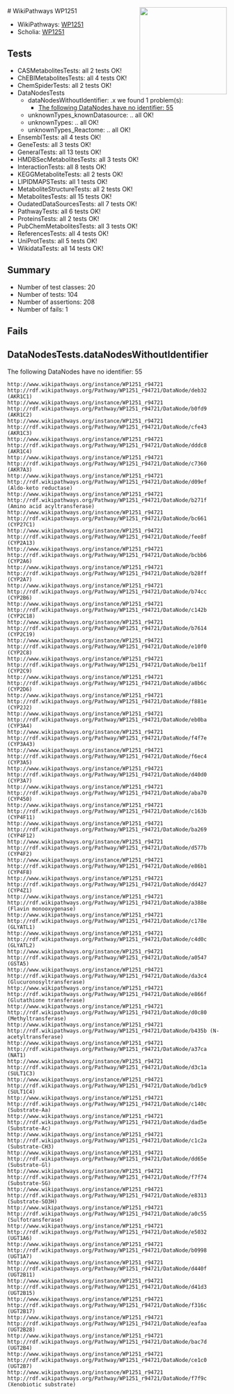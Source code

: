<img style="float: right; width: 200px" src="https://upload.wikimedia.org/wikipedia/commons/thumb/8/83/Wplogo_with_text_500.png/640px-Wplogo_with_text_500.png" />
# WikiPathways WP1251

* WikiPathways: [WP1251](https://new.wikipathways.org/pathways/WP1251)
* Scholia: [WP1251](https://scholia.toolforge.org/wikipathways/WP1251)
## Tests
* CASMetabolitesTests: all 2 tests OK!
* ChEBIMetabolitesTests: all 4 tests OK!
* ChemSpiderTests: all 2 tests OK!
* DataNodesTests
    * dataNodesWithoutIdentifier: .x we found 1 problem(s):
        * [The following DataNodes have no identifier: 55](#8792c511)
    * unknownTypes_knownDatasource: .. all OK!
    * unknownTypes: .. all OK!
    * unknownTypes_Reactome: .. all OK!
* EnsemblTests: all 4 tests OK!
* GeneTests: all 3 tests OK!
* GeneralTests: all 13 tests OK!
* HMDBSecMetabolitesTests: all 3 tests OK!
* InteractionTests: all 8 tests OK!
* KEGGMetaboliteTests: all 2 tests OK!
* LIPIDMAPSTests: all 1 tests OK!
* MetaboliteStructureTests: all 2 tests OK!
* MetabolitesTests: all 15 tests OK!
* OudatedDataSourcesTests: all 7 tests OK!
* PathwayTests: all 6 tests OK!
* ProteinsTests: all 2 tests OK!
* PubChemMetabolitesTests: all 3 tests OK!
* ReferencesTests: all 4 tests OK!
* UniProtTests: all 5 tests OK!
* WikidataTests: all 14 tests OK!


## Summary

* Number of test classes: 20
* Number of tests: 104
* Number of assertions: 208
* Number of fails: 1

## Fails

<a name="8792c511" />

## DataNodesTests.dataNodesWithoutIdentifier

The following DataNodes have no identifier: 55
```
http://www.wikipathways.org/instance/WP1251_r94721 http://rdf.wikipathways.org/Pathway/WP1251_r94721/DataNode/deb32 (AKR1C1)
http://www.wikipathways.org/instance/WP1251_r94721 http://rdf.wikipathways.org/Pathway/WP1251_r94721/DataNode/b0fd9 (AKR1C2)
http://www.wikipathways.org/instance/WP1251_r94721 http://rdf.wikipathways.org/Pathway/WP1251_r94721/DataNode/cfe43 (AKR1C3)
http://www.wikipathways.org/instance/WP1251_r94721 http://rdf.wikipathways.org/Pathway/WP1251_r94721/DataNode/dddc8 (AKR1C4)
http://www.wikipathways.org/instance/WP1251_r94721 http://rdf.wikipathways.org/Pathway/WP1251_r94721/DataNode/c7360 (AKR7A3)
http://www.wikipathways.org/instance/WP1251_r94721 http://rdf.wikipathways.org/Pathway/WP1251_r94721/DataNode/d09ef (Aldo-keto reductase)
http://www.wikipathways.org/instance/WP1251_r94721 http://rdf.wikipathways.org/Pathway/WP1251_r94721/DataNode/b271f (Amino acid acyltransferase)
http://www.wikipathways.org/instance/WP1251_r94721 http://rdf.wikipathways.org/Pathway/WP1251_r94721/DataNode/bc661 (CYP27C1)
http://www.wikipathways.org/instance/WP1251_r94721 http://rdf.wikipathways.org/Pathway/WP1251_r94721/DataNode/fee8f (CYP2A13)
http://www.wikipathways.org/instance/WP1251_r94721 http://rdf.wikipathways.org/Pathway/WP1251_r94721/DataNode/bcbb6 (CYP2A6)
http://www.wikipathways.org/instance/WP1251_r94721 http://rdf.wikipathways.org/Pathway/WP1251_r94721/DataNode/b28ff (CYP2A7)
http://www.wikipathways.org/instance/WP1251_r94721 http://rdf.wikipathways.org/Pathway/WP1251_r94721/DataNode/b74cc (CYP2B6)
http://www.wikipathways.org/instance/WP1251_r94721 http://rdf.wikipathways.org/Pathway/WP1251_r94721/DataNode/c142b (CYP2C18)
http://www.wikipathways.org/instance/WP1251_r94721 http://rdf.wikipathways.org/Pathway/WP1251_r94721/DataNode/b7614 (CYP2C19)
http://www.wikipathways.org/instance/WP1251_r94721 http://rdf.wikipathways.org/Pathway/WP1251_r94721/DataNode/e10f0 (CYP2C8)
http://www.wikipathways.org/instance/WP1251_r94721 http://rdf.wikipathways.org/Pathway/WP1251_r94721/DataNode/be11f (CYP2C9)
http://www.wikipathways.org/instance/WP1251_r94721 http://rdf.wikipathways.org/Pathway/WP1251_r94721/DataNode/a8b6c (CYP2D6)
http://www.wikipathways.org/instance/WP1251_r94721 http://rdf.wikipathways.org/Pathway/WP1251_r94721/DataNode/f881e (CYP2J2)
http://www.wikipathways.org/instance/WP1251_r94721 http://rdf.wikipathways.org/Pathway/WP1251_r94721/DataNode/eb0ba (CYP3A4)
http://www.wikipathways.org/instance/WP1251_r94721 http://rdf.wikipathways.org/Pathway/WP1251_r94721/DataNode/f4f7e (CYP3A43)
http://www.wikipathways.org/instance/WP1251_r94721 http://rdf.wikipathways.org/Pathway/WP1251_r94721/DataNode/f6ec4 (CYP3A5)
http://www.wikipathways.org/instance/WP1251_r94721 http://rdf.wikipathways.org/Pathway/WP1251_r94721/DataNode/d40d0 (CYP3A7)
http://www.wikipathways.org/instance/WP1251_r94721 http://rdf.wikipathways.org/Pathway/WP1251_r94721/DataNode/aba70 (CYP450)
http://www.wikipathways.org/instance/WP1251_r94721 http://rdf.wikipathways.org/Pathway/WP1251_r94721/DataNode/c163b (CYP4F11)
http://www.wikipathways.org/instance/WP1251_r94721 http://rdf.wikipathways.org/Pathway/WP1251_r94721/DataNode/ba269 (CYP4F12)
http://www.wikipathways.org/instance/WP1251_r94721 http://rdf.wikipathways.org/Pathway/WP1251_r94721/DataNode/d577b (CYP4F2)
http://www.wikipathways.org/instance/WP1251_r94721 http://rdf.wikipathways.org/Pathway/WP1251_r94721/DataNode/e86b1 (CYP4F8)
http://www.wikipathways.org/instance/WP1251_r94721 http://rdf.wikipathways.org/Pathway/WP1251_r94721/DataNode/dd427 (CYP4Z1)
http://www.wikipathways.org/instance/WP1251_r94721 http://rdf.wikipathways.org/Pathway/WP1251_r94721/DataNode/a388e (Flavin monooxygenase)
http://www.wikipathways.org/instance/WP1251_r94721 http://rdf.wikipathways.org/Pathway/WP1251_r94721/DataNode/c178e (GLYATL1)
http://www.wikipathways.org/instance/WP1251_r94721 http://rdf.wikipathways.org/Pathway/WP1251_r94721/DataNode/c4d0c (GLYATL2)
http://www.wikipathways.org/instance/WP1251_r94721 http://rdf.wikipathways.org/Pathway/WP1251_r94721/DataNode/a0547 (GSTA5)
http://www.wikipathways.org/instance/WP1251_r94721 http://rdf.wikipathways.org/Pathway/WP1251_r94721/DataNode/da3c4 (Glucuronosyltransferase)
http://www.wikipathways.org/instance/WP1251_r94721 http://rdf.wikipathways.org/Pathway/WP1251_r94721/DataNode/e866f (Glutathione transferase)
http://www.wikipathways.org/instance/WP1251_r94721 http://rdf.wikipathways.org/Pathway/WP1251_r94721/DataNode/d0c80 (Methyltransferase)
http://www.wikipathways.org/instance/WP1251_r94721 http://rdf.wikipathways.org/Pathway/WP1251_r94721/DataNode/b435b (N-acetyltransferase)
http://www.wikipathways.org/instance/WP1251_r94721 http://rdf.wikipathways.org/Pathway/WP1251_r94721/DataNode/a37ca (NAT1)
http://www.wikipathways.org/instance/WP1251_r94721 http://rdf.wikipathways.org/Pathway/WP1251_r94721/DataNode/d3c1a (SULT1C3)
http://www.wikipathways.org/instance/WP1251_r94721 http://rdf.wikipathways.org/Pathway/WP1251_r94721/DataNode/bd1c9 (SULT1C4)
http://www.wikipathways.org/instance/WP1251_r94721 http://rdf.wikipathways.org/Pathway/WP1251_r94721/DataNode/c140c (Substrate-Aa)
http://www.wikipathways.org/instance/WP1251_r94721 http://rdf.wikipathways.org/Pathway/WP1251_r94721/DataNode/dad5e (Substrate-Ac)
http://www.wikipathways.org/instance/WP1251_r94721 http://rdf.wikipathways.org/Pathway/WP1251_r94721/DataNode/c1c2a (Substrate-CH3)
http://www.wikipathways.org/instance/WP1251_r94721 http://rdf.wikipathways.org/Pathway/WP1251_r94721/DataNode/dd65e (Substrate-Gl)
http://www.wikipathways.org/instance/WP1251_r94721 http://rdf.wikipathways.org/Pathway/WP1251_r94721/DataNode/f7f74 (Substrate-SG)
http://www.wikipathways.org/instance/WP1251_r94721 http://rdf.wikipathways.org/Pathway/WP1251_r94721/DataNode/e8313 (Substrate-SO3H)
http://www.wikipathways.org/instance/WP1251_r94721 http://rdf.wikipathways.org/Pathway/WP1251_r94721/DataNode/a0c55 (Sulfotransferase)
http://www.wikipathways.org/instance/WP1251_r94721 http://rdf.wikipathways.org/Pathway/WP1251_r94721/DataNode/e5032 (UGT1A6)
http://www.wikipathways.org/instance/WP1251_r94721 http://rdf.wikipathways.org/Pathway/WP1251_r94721/DataNode/b0998 (UGT1A7)
http://www.wikipathways.org/instance/WP1251_r94721 http://rdf.wikipathways.org/Pathway/WP1251_r94721/DataNode/d440f (UGT2B11)
http://www.wikipathways.org/instance/WP1251_r94721 http://rdf.wikipathways.org/Pathway/WP1251_r94721/DataNode/d41d3 (UGT2B15)
http://www.wikipathways.org/instance/WP1251_r94721 http://rdf.wikipathways.org/Pathway/WP1251_r94721/DataNode/f316c (UGT2B17)
http://www.wikipathways.org/instance/WP1251_r94721 http://rdf.wikipathways.org/Pathway/WP1251_r94721/DataNode/eafaa (UGT2B28)
http://www.wikipathways.org/instance/WP1251_r94721 http://rdf.wikipathways.org/Pathway/WP1251_r94721/DataNode/bac7d (UGT2B4)
http://www.wikipathways.org/instance/WP1251_r94721 http://rdf.wikipathways.org/Pathway/WP1251_r94721/DataNode/ce1c0 (UGT2B7)
http://www.wikipathways.org/instance/WP1251_r94721 http://rdf.wikipathways.org/Pathway/WP1251_r94721/DataNode/f7f9c (Xenobiotic substrate)
```

